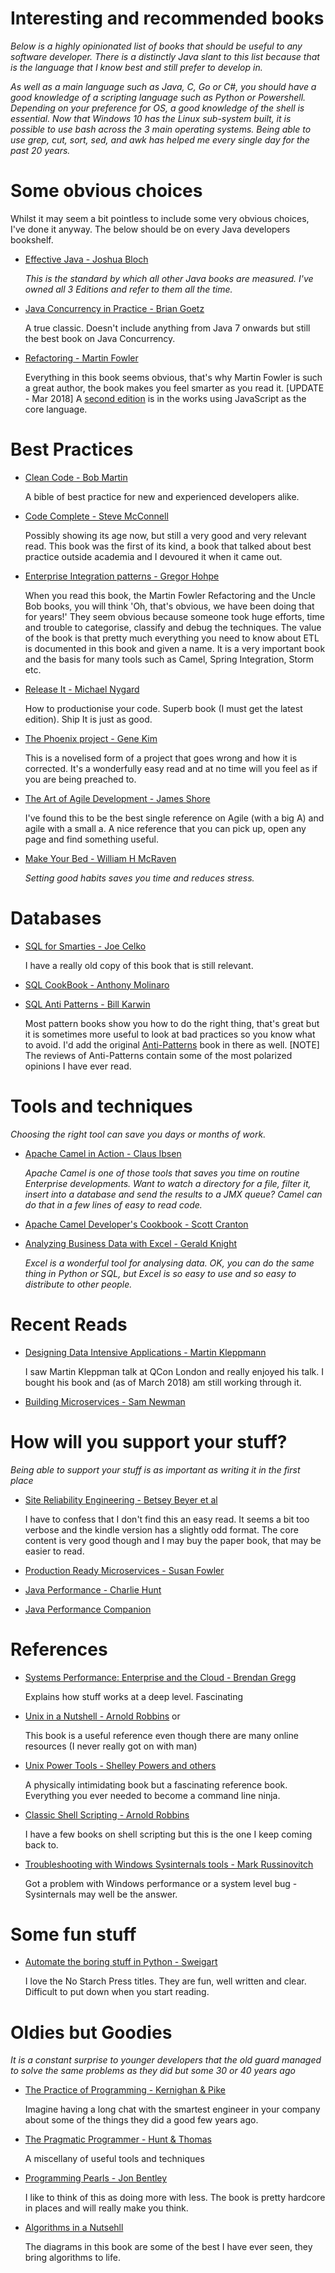 # Interesting and recommended books

_Below is a highly opinionated list of books that should be useful to any software developer. There is a distinctly Java slant to this list because that is the language that I know best and still prefer to develop in._

_As well as a main language such as Java, C, Go or C#, you should have a good knowledge of a scripting language such as Python or Powershell. Depending on your preference for OS, a good knowledge of the shell is essential. Now that Windows 10 has the Linux sub-system built, it is possible to use bash across the 3 main operating systems. 
Being able to use grep, cut, sort, sed, and awk has helped me every single day for the past 20 years._

# Some obvious choices

Whilst it may seem a bit pointless to include some very obvious choices, I've done it anyway. The below should be on every Java developers bookshelf.

* [Effective Java - Joshua Bloch](https://www.amazon.co.uk/s/ref=nb_sb_ss_c_1_26?url=search-alias%3Daps&field-keywords=effective+java+3rd+edition&sprefix=effective+java+3rd+edition%2Caps%2C127&crid=2NRK2LLWA1T7Z)
   
   _This is the standard by which all other Java books are measured. I've owned all 3 Editions and refer to them all the time._
* [Java Concurrency in Practice - Brian Goetz](https://www.amazon.co.uk/Java-Concurrency-Practice-Brian-Goetz/dp/0321349601/ref=pd_sim_14_1?_encoding=UTF8&psc=1&refRID=X5Z0WH8KDBP6VG5W5T2X)

   A true classic. Doesn't include anything from Java 7 onwards but still the best book on Java Concurrency.   
* [Refactoring - Martin Fowler](https://www.amazon.co.uk/Refactoring-Improving-Design-Existing-Technology/dp/0201485672/ref=pd_sim_14_6?_encoding=UTF8&psc=1&refRID=XN1A5912TVNNCRWY37MK)

   Everything in this book seems obvious, that's why Martin Fowler is such a great author, the book makes you feel smarter as you read it.
   [UPDATE - Mar 2018] A [second edition](https://martinfowler.com/articles/201803-refactoring-2nd-ed.html) is in the works using JavaScript as the core language.

# Best Practices

* [Clean Code - Bob Martin](https://www.amazon.co.uk/Clean-Code-Handbook-Software-Craftsmanship/dp/0132350882/ref=sr_1_3?ie=UTF8&qid=1520752628&sr=8-3&keywords=effective+java+3rd+edition&dpID=51bPR2V9fBL&preST=_SX218_BO1,204,203,200_QL40_&dpSrc=srch)

   A bible of best practice for new and experienced developers alike.
* [Code Complete - Steve McConnell](https://www.amazon.co.uk/Code-Complete-Practical-Handbook-Construction/dp/0735619670/ref=pd_sim_14_3?_encoding=UTF8&psc=1&refRID=C8G2D3RHKE0VH5DKWKBP)

   Possibly showing its age now, but still a very good and very relevant read. This book was the first of its kind, a book that talked about best practice outside academia and I devoured it when it came out.
* [Enterprise Integration patterns - Gregor Hohpe](https://www.amazon.co.uk/Enterprise-Integration-Patterns-Designing-Addison-Wesley/dp/0321200683/ref=sr_1_3?s=books&ie=UTF8&qid=1520753396&sr=1-3&keywords=gregor+hohpe&dpID=51eqtvacK7L&preST=_SX218_BO1,204,203,200_QL40_&dpSrc=srch)

   When you read this book, the Martin Fowler Refactoring and the Uncle Bob books, you will think 'Oh, that's obvious, we have been doing that for years!' They seem obvious because someone took huge efforts, time and trouble to categorise, classify and debug the techniques. The value of the book is that pretty much everything you need to know about ETL is documented in this book and given a name. It is a very important book and the basis for many tools such as Camel, Spring Integration, Storm etc. 
* [Release It - Michael Nygard](https://www.amazon.co.uk/Release-Design-Deploy-Production-Ready-Software/dp/1680502395/ref=sr_1_1?s=books&ie=UTF8&qid=1520753584&sr=1-1&keywords=release+it&dpID=41zOc0WXjzL&preST=_SX218_BO1,204,203,200_QL40_&dpSrc=srch)

  How to productionise your code. Superb book (I must get the latest edition). Ship It is just as good.
* [The Phoenix project - Gene Kim](https://www.amazon.co.uk/Phoenix-Project-DevOps-Helping-Business/dp/0988262509/ref=pd_sim_14_6?_encoding=UTF8&psc=1&refRID=K7NY9T0WAY09TP1TPW6K)

  This is a novelised form of a project that goes wrong and how it is corrected. It's a wonderfully easy read and at no time will you feel as if you are being preached to.

* [The Art of Agile Development - James Shore](https://www.amazon.co.uk/Art-Agile-Development-James-Shore/dp/0596527675)

   I've found this to be the best single reference on Agile (with a big A) and agile with a small a. A nice reference that you can pick up, open any page and find something useful.
* [Make Your Bed - William H McRaven](https://www.amazon.co.uk/Make-Your-Bed-things-change-ebook/dp/B0714M8P9Y/ref=sr_1_1?s=books&ie=UTF8&qid=1520754828&sr=1-1&keywords=make+your+bed)

   _Setting good habits saves you time and reduces stress._
   
# Databases
* [SQL for Smarties - Joe Celko](https://www.amazon.co.uk/Joe-Celkos-SQL-Smarties-Programming/dp/0128007613/ref=sr_1_1?s=books&ie=UTF8&qid=1520753436&sr=1-1&keywords=sql+for+smarties&dpID=418DAlD7WPL&preST=_SX218_BO1,204,203,200_QL40_&dpSrc=srch)

   I have a really old copy of this book that is still relevant.

* [SQL CookBook - Anthony Molinaro](https://www.amazon.co.uk/Cookbook-Cookbooks-OReilly-Anthony-Molinaro/dp/0596009763/ref=sr_1_1?s=books&ie=UTF8&qid=1520753467&sr=1-1&keywords=sql+cookbook&dpID=516Q77SFBAL&preST=_SX218_BO1,204,203,200_QL40_&dpSrc=srch)
* [SQL Anti Patterns - Bill Karwin](https://www.amazon.co.uk/SQL-Antipatterns-Programming-Pragmatic-Programmers/dp/1934356557/ref=sr_1_1?s=books&ie=UTF8&qid=1520753520&sr=1-1&keywords=sql+antipatterns&dpID=41w1oa0YarL&preST=_SX218_BO1,204,203,200_QL40_&dpSrc=srch)

  Most pattern books show you how to do the right thing, that's great but it is sometimes more useful to look at bad practices so you know what to avoid. I'd add the original [Anti-Patterns](https://www.amazon.co.uk/AntiPatterns-Refactoring-Software-Architecture-Projects/dp/0471197130) book in there as well. 
  [NOTE] The reviews of Anti-Patterns contain some of the most polarized opinions I have ever read.

# Tools and techniques

_Choosing the right tool can save you days or months of work._

* [Apache Camel in Action - Claus Ibsen](https://www.amazon.co.uk/Camel-Action-Second-Claus-Ibsen/dp/1617292931/ref=sr_1_1?s=books&ie=UTF8&qid=1520754532&sr=1-1&keywords=camel+in+action&dpID=51XIT-UyRIL&preST=_SX218_BO1,204,203,200_QL40_&dpSrc=srch)

   _Apache Camel is one of those tools that saves you time on routine Enterprise developments. Want to watch a directory for a file, filter it, insert into a database and send the results to a JMX queue? 
   Camel can do that in a few lines of easy to read code._
* [Apache Camel Developer's Cookbook - Scott Cranton](https://www.amazon.co.uk/Developers-Cookbook-Integration-Accessible-Recipes/dp/1782170308/ref=pd_sim_14_5?_encoding=UTF8&psc=1&refRID=Q21FR1783E6X3XCEXF2J)
* [Analyzing Business Data with Excel - Gerald Knight](https://www.amazon.co.uk/Analyzing-Business-Excel-Gerald-Knight/dp/0596100736/ref=sr_1_sc_2?s=books&ie=UTF8&qid=1520754698&sr=1-2-spell&keywords=analyzing+bysiness+data+with+excel)

   _Excel is a wonderful tool for analysing data. OK, you can do the same thing in Python or SQL, but Excel is so easy to use and so easy to distribute to other people._

# Recent Reads

* [Designing Data Intensive Applications - Martin Kleppmann](https://www.amazon.co.uk/Designing-Data-Intensive-Applications-Reliable-Maintainable/dp/1449373321/ref=pd_sim_14_23?_encoding=UTF8&psc=1&refRID=NG9DXTGWXNKB31RVQDBP)

  I saw Martin Kleppman talk at QCon London and really enjoyed his talk. I bought his book and (as of March 2018) am still working through it.

* [Building Microservices - Sam Newman](https://www.amazon.co.uk/Building-Microservices-Sam-Newman/dp/1491950358/ref=pd_sim_14_15?_encoding=UTF8&psc=1&refRID=FJ6KNS67T8XGSAXW75ZT)

# How will you support your stuff?

_Being able to support your stuff is as important as writing it in the first place_

* [Site Reliability Engineering - Betsey Beyer et al](https://www.amazon.co.uk/Site-Reliability-Engineering-Production-Systems/dp/149192912X/ref=pd_sim_14_8?_encoding=UTF8&psc=1&refRID=1NG23VV3799J2SG0NXSA)

  I have to confess that I don't find this an easy read. It seems a bit too verbose and the kindle version has a slightly odd format. The core content is very good though and I may buy the paper book, that may be easier to read.

* [Production Ready Microservices - Susan Fowler](https://www.amazon.co.uk/Production-Ready-Microservices-Standardized-Engineering-Organization/dp/1491965975/ref=pd_sim_14_6?_encoding=UTF8&psc=1&refRID=VTHJJC4K8FFKE2XP2G6Y)
* [Java Performance - Charlie Hunt](https://www.amazon.co.uk/Java-Performance-Addison-Wesley-Charlie-Hunt/dp/0137142528/ref=sr_1_2?s=books&ie=UTF8&qid=1520756293&sr=1-2&dpID=41CkZkiulFL&preST=_SX218_BO1,204,203,200_QL40_&dpSrc=srch)
* [Java Performance Companion](https://www.amazon.co.uk/Java-Performance-Companion-Charlie-Hunt/dp/0133796825/ref=pd_sim_14_1?_encoding=UTF8&psc=1&refRID=D31Y7JVN2ZVG2BXEJC3G)

   

# References

* [Systems Performance: Enterprise and the Cloud - Brendan Gregg](https://www.amazon.co.uk/Systems-Performance-Enterprise-Brendan-Gregg/dp/0133390098/ref=sr_1_1?ie=UTF8&qid=1520756172&sr=8-1&keywords=brendan+gregg&dpID=61siOL9Bm8L&preST=_SX218_BO1,204,203,200_QL40_&dpSrc=srch)

   Explains how stuff works at a deep level. Fascinating
* [Unix in a Nutshell - Arnold Robbins](https://www.amazon.co.uk/Unix-Nutshell-Desktop-Reference-Solaris-ebook/dp/B0043D2DL4/ref=sr_1_2?s=books&ie=UTF8&qid=1520753620&sr=1-2&keywords=unix+in+a+nutshell) or 

   This book is a useful reference even though there are many online resources (I never really got on with man)
* [Unix Power Tools - Shelley Powers and others](https://www.amazon.co.uk/Unix-Power-Tools-Shelley-Powers-ebook/dp/B0043EWUT8/ref=sr_1_4?s=books&ie=UTF8&qid=1520753664&sr=1-4&keywords=unix+power+tools&dpID=51gxYqERHYL&preST=_SY445_QL70_&dpSrc=srch)

   A physically intimidating book but a fascinating reference book. Everything you ever needed to become a command line ninja.
* [Classic Shell Scripting - Arnold Robbins](https://www.amazon.co.uk/Classic-Shell-Scripting-Hidden-Commands-ebook/dp/B0043GXMPW/ref=sr_1_1?s=books&ie=UTF8&qid=1520753776&sr=1-1&keywords=classic+shell+scripting)

  I have a few books on shell scripting but this is the one I keep coming back to.

* [Troubleshooting with Windows Sysinternals tools - Mark Russinovitch](https://www.amazon.co.uk/Troubleshooting-Windows-Sysinternals-Tools-Russinovich/dp/0735684448/ref=sr_1_1?s=books&ie=UTF8&qid=1520753811&sr=1-1&keywords=mark+russinovich&dpID=514kDriqzhL&preST=_SX218_BO1,204,203,200_QL40_&dpSrc=srch)

   Got a problem with Windows performance or a system level bug - Sysinternals may well be the answer.

# Some fun stuff

* [Automate the boring stuff in Python - Sweigart](https://www.amazon.co.uk/Automate-Boring-Stuff-Python-Programming/dp/1593275994/ref=sr_1_1?s=books&ie=UTF8&qid=1520753868&sr=1-1&keywords=automate+the+boring+stuff+with+python&dpID=517XL4pO6jL&preST=_SX218_BO1,204,203,200_QL40_&dpSrc=srch)

   I love the No Starch Press titles. They are fun, well written and clear. Difficult to put down when you start reading.

# Oldies but Goodies

_It is a constant surprise to younger developers that the old guard managed to solve the same problems as they did but some 30 or 40 years ago_

* [The Practice of Programming - Kernighan & Pike](https://www.amazon.co.uk/Practice-Programming-Professional-Computing/dp/020161586X/ref=sr_1_1?s=books&ie=UTF8&qid=1520753894&sr=1-1&keywords=the+practice+of+programming)

   Imagine having a long chat with the smartest engineer in your company about some of the things they did a good few years ago.
* [The Pragmatic Programmer - Hunt & Thomas](https://www.amazon.co.uk/Pragmatic-Programmer-Andrew-Hunt/dp/020161622X/ref=pd_bxgy_14_img_3?_encoding=UTF8&psc=1&refRID=XN1A5912TVNNCRWY37MK)

   A miscellany of useful tools and techniques
* [Programming Pearls - Jon Bentley](https://www.amazon.co.uk/Programming-Pearls-Joe-Bentley/dp/8177588583/ref=pd_sim_14_13?_encoding=UTF8&psc=1&refRID=FJ6KNS67T8XGSAXW75ZT)

  I like to think of this as doing more with less. The book is pretty hardcore in places and will really make you think.
 * [Algorithms in a Nutsehll](https://www.amazon.co.uk/Algorithms-Nutshell-Desktop-Quick-Reference/dp/1491948922/ref=sr_1_1?ie=UTF8&qid=1520753933&sr=8-1&keywords=algorithms+in+a+nutshell&dpID=51BKMjaGF4L&preST=_SY291_BO1,204,203,200_QL40_&dpSrc=srch)

   The diagrams in this book are some of the best I have ever seen, they bring algorithms to life.
